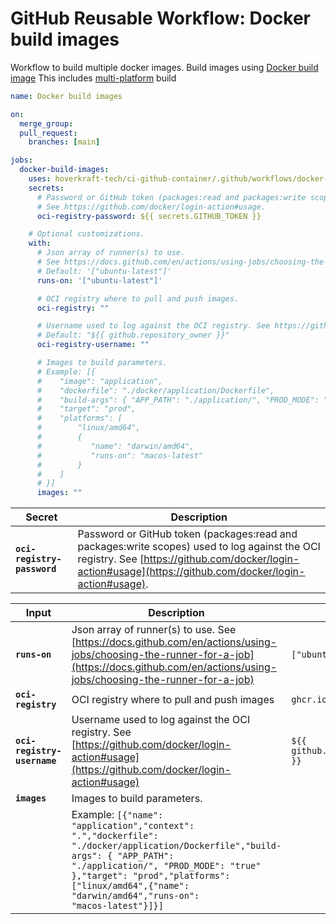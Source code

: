 <!-- start branding -->
<!-- end branding -->
<!-- start title -->

# GitHub Reusable Workflow: Docker build images

<!-- end title -->
<!-- start badges -->
<!-- end badges -->
<!-- start description -->

Workflow to build multiple docker images.
Build images using [Docker build image](https://github.com/hoverkraft-tech/ci-github-container/blob/main/actions/docker/build-image/README.md)
This includes [multi-platform](https://docs.docker.com/build/building/multi-platform/) build

<!-- end description -->
<!-- start contents -->
<!-- end contents -->
<!-- start usage -->

```yaml
name: Docker build images

on:
  merge_group:
  pull_request:
    branches: [main]

jobs:
  docker-build-images:
    uses: hoverkraft-tech/ci-github-container/.github/workflows/docker-build-images.yml@0.13.2
    secrets:
      # Password or GitHub token (packages:read and packages:write scopes) used to log against the OCI registry.
      # See https://github.com/docker/login-action#usage.
      oci-registry-password: ${{ secrets.GITHUB_TOKEN }}

    # Optional customizations.
    with:
      # Json array of runner(s) to use.
      # See https://docs.github.com/en/actions/using-jobs/choosing-the-runner-for-a-job
      # Default: '["ubuntu-latest"]'
      runs-on: '["ubuntu-latest"]'

      # OCI registry where to pull and push images.
      oci-registry: ""

      # Username used to log against the OCI registry. See https://github.com/docker/login-action#usage
      # Default: "${{ github.repository_owner }}"
      oci-registry-username: ""

      # Images to build parameters.
      # Example: [{
      #    "image": "application",
      #    "dockerfile": "./docker/application/Dockerfile",
      #    "build-args": { "APP_PATH": "./application/", "PROD_MODE": "true" },
      #    "target": "prod",
      #    "platforms": [
      #        "linux/amd64",
      #        {
      #           "name": "darwin/amd64",
      #           "runs-on": "macos-latest"
      #        }
      #    ]
      # }]
      images: ""
```

<!-- end usage -->
<!-- start secrets -->

| **Secret**                             | **Description**                                                                                                                                                                                            |
| -------------------------------------- | ---------------------------------------------------------------------------------------------------------------------------------------------------------------------------------------------------------- |
| **<code>oci-registry-password</code>** | Password or GitHub token (packages:read and packages:write scopes) used to log against the OCI registry. See [https://github.com/docker/login-action#usage](https://github.com/docker/login-action#usage). |

<!-- end secrets -->
<!-- start inputs -->

| **Input**                              | **Description**                                                                                                                                                                                                                                                                     | **Default**                                 | **Required** |
| -------------------------------------- | ----------------------------------------------------------------------------------------------------------------------------------------------------------------------------------------------------------------------------------------------------------------------------------- | ------------------------------------------- | ------------ |
| **<code>runs-on</code>**               | Json array of runner(s) to use. See [https://docs.github.com/en/actions/using-jobs/choosing-the-runner-for-a-job](https://docs.github.com/en/actions/using-jobs/choosing-the-runner-for-a-job)                                                                                      | <code>["ubuntu-latest"]</code>              | **false**    |
| **<code>oci-registry</code>**          | OCI registry where to pull and push images                                                                                                                                                                                                                                          | <code>ghcr.io</code>                        | **false**    |
| **<code>oci-registry-username</code>** | Username used to log against the OCI registry. See [https://github.com/docker/login-action#usage](https://github.com/docker/login-action#usage)                                                                                                                                     | <code>${{ github.repository_owner }}</code> | **false**    |
| **<code>images</code>**                | Images to build parameters.                                                                                                                                                                                                                                                         |                                             | **true**     |
|                                        | Example: <code>[{"name": "application","context": ".","dockerfile": "./docker/application/Dockerfile","build-args": { "APP_PATH": "./application/", "PROD_MODE": "true" },"target": "prod","platforms": ["linux/amd64",{"name": "darwin/amd64","runs-on": "macos-latest"}]}]</code> |                                             |              |

<!-- end inputs -->

<!-- start outputs -->
<!-- end outputs -->
<!-- start [.github/ghadocs/examples/] -->
<!-- end [.github/ghadocs/examples/] -->
